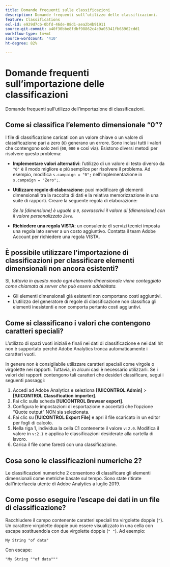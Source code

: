 ```yaml
---
title: Domande frequenti sulle classificazioni
description: Domande frequenti sull’utilizzo delle classificazioni.
feature: Classifications
exl-id: e929d7cb-0bfd-46de-88d1-aea2b4b91911
source-git-commit: a40f30bbe8fdbf98862c4c9a05341fb63962cdd1
workflow-type: tm+mt
source-wordcount: '410'
ht-degree: 82%

---
```


# Domande frequenti sull’importazione delle classificazioni

Domande frequenti sull’utilizzo dell’importazione di classificazioni.

## Come si classifica l’elemento dimensionale “0”?

I file di classificazione caricati con un valore chiave o un valore di classificazione pari a zero (`0`) generano un errore. Sono inclusi tutti i valori che contengono solo zeri (`00`, `000` e così via). Esistono diversi metodi per risolvere questo problema:

* **Implementare valori alternativi**: l’utilizzo di un valore di testo diverso da `"0"` è il modo migliore e più semplice per risolvere il problema. Ad esempio, modifica `s.campaign = "0";` nell’implementazione in `s.campaign = "Zero";`.

* **Utilizzare regole di elaborazione**: puoi modificare gli elementi dimensionali tra la raccolta di dati e la relativa memorizzazione in una suite di rapporti. Creare la seguente regola di elaborazione:

  *Se la [dimensione] è uguale a `0`, sovrascrivi il valore di [dimensione] con il valore personalizzato `Zero`.*

* **Richiedere una regola VISTA**: un consulente di servizi tecnici imposta una regola lato server a un costo aggiuntivo. Contatta il team Adobe Account per richiedere una regola VISTA.

## È possibile utilizzare l’importazione di classificazioni per classificare elementi dimensionali non ancora esistenti?

Sì, *tuttavia in questo modo ogni elemento dimensionale viene conteggiato come chiamata al server che può essere addebitata.*

* Gli elementi dimensionali già esistenti non comportano costi aggiuntivi.
* L’utilizzo del generatore di regole di classificazione non classifica gli elementi inesistenti e non comporta pertanto costi aggiuntivi.

## Come si classificano i valori che contengono caratteri speciali?

L’utilizzo di spazi vuoti iniziali e finali nei dati di classificazione e nei dati hit non è supportato perché Adobe Analytics tronca automaticamente i caratteri vuoti.

In genere non è consigliabile utilizzare caratteri speciali come virgole o virgolette nei rapporti. Tuttavia, in alcuni casi è necessario utilizzarli. Se i valori dei rapporti contengono tali caratteri che desideri classificare, segui i seguenti passaggi:

1. Accedi ad Adobe Analytics e seleziona **[!UICONTROL Admin]** > **[!UICONTROL Classification importer]**.
2. Fai clic sulla scheda **[!UICONTROL Browser export]**.
3. Configura le impostazioni di esportazione e accertati che l’opzione “Quote output” NON sia selezionata.
4. Fai clic su **[!UICONTROL Export File]** e apri il file scaricato in un editor per fogli di calcolo.
5. Nella riga 1, individua la cella C1 contenente il valore `v:2.0`. Modifica il valore in `v:2.1` e applica le classificazioni desiderate alla cartella di lavoro.
6. Carica il file come faresti con una classificazione.

## Cosa sono le classificazioni numeriche 2?

Le classificazioni numeriche 2 consentono di classificare gli elementi dimensionali come metriche basate sul tempo. Sono state ritirate dall’interfaccia utente di Adobe Analytics a luglio 2019.

## Come posso eseguire l’escape dei dati in un file di classificazione?

Racchiudere il campo contenente caratteri speciali tra virgolette doppie (`"`). Un carattere virgolette doppie può essere visualizzato in una cella con escape sostituendola con due virgolette doppie (`" "`). Ad esempio:

```
My String "of data"
```

Con escape:

```
"My String ""of data"""
```
